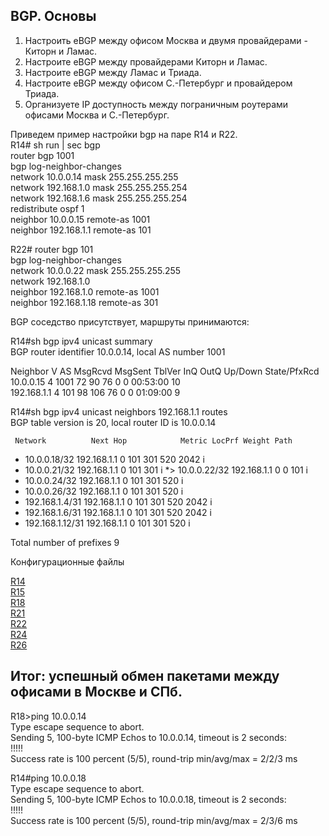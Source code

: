## BGP. Основы

1. Настроить eBGP между офисом Москва и двумя провайдерами - Киторн и Ламас.  
2. Настроите eBGP между провайдерами Киторн и Ламас.  
3. Настроите eBGP между Ламас и Триада.  
4. Настроите eBGP между офисом С.-Петербург и провайдером Триада.  
5. Организуете IP доступность между пограничным роутерами офисами Москва и С.-Петербург.  

Приведем пример настройки bgp на паре R14 и R22.  
R14# sh run | sec bgp   
router bgp 1001  
 bgp log-neighbor-changes  
 network 10.0.0.14 mask 255.255.255.255  
 network 192.168.1.0 mask 255.255.255.254  
 network 192.168.1.6 mask 255.255.255.254  
 redistribute ospf 1  
 neighbor 10.0.0.15 remote-as 1001  
 neighbor 192.168.1.1 remote-as 101  


R22# router bgp 101  
 bgp log-neighbor-changes  
 network 10.0.0.22 mask 255.255.255.255  
 network 192.168.1.0  
 neighbor 192.168.1.0 remote-as 1001  
 neighbor 192.168.1.18 remote-as 301  

BGP соседство присутствует, маршруты принимаются:  

R14#sh bgp ipv4 unicast summary  
BGP router identifier 10.0.0.14, local AS number 1001  

Neighbor        V           AS MsgRcvd MsgSent   TblVer  InQ OutQ Up/Down  State/PfxRcd  
10.0.0.15       4         1001      72      90       76    0    0 00:53:00       10  
192.168.1.1     4          101      98     106       76    0    0 01:09:00        9
 

R14#sh bgp ipv4 unicast neighbors 192.168.1.1 routes  
BGP table version is 20, local router ID is 10.0.0.14


     Network          Next Hop            Metric LocPrf Weight Path
 *   10.0.0.18/32     192.168.1.1                            0 101 301 520 2042 i
 *   10.0.0.21/32     192.168.1.1                            0 101 301 i
 *>  10.0.0.22/32     192.168.1.1              0             0 101 i
 *   10.0.0.24/32     192.168.1.1                            0 101 301 520 i
 *   10.0.0.26/32     192.168.1.1                            0 101 301 520 i
 *   192.168.1.4/31   192.168.1.1                            0 101 301 520 2042 i
 *   192.168.1.6/31   192.168.1.1                            0 101 301 520 2042 i
 *   192.168.1.12/31  192.168.1.1                            0 101 301 520 i

Total number of prefixes 9

Конфигурационные файлы  

[R14](../Lab9/R14.txt)  
[R15](../Lab9/R15.txt)  
[R18](../Lab9/R18.txt)  
[R21](../Lab9/R21.txt)  
[R22](../Lab9/R22.txt)  
[R24](../Lab9/R24.txt)  
[R26](../Lab9/R26.txt)


## Итог: успешный обмен пакетами между офисами в Москве и СПб.  
R18>ping 10.0.0.14  
Type escape sequence to abort.  
Sending 5, 100-byte ICMP Echos to 10.0.0.14, timeout is 2 seconds:  
!!!!!  
Success rate is 100 percent (5/5), round-trip min/avg/max = 2/2/3 ms  

R14#ping 10.0.0.18  
Type escape sequence to abort.  
Sending 5, 100-byte ICMP Echos to 10.0.0.18, timeout is 2 seconds:  
!!!!!  
Success rate is 100 percent (5/5), round-trip min/avg/max = 2/3/6 ms  



